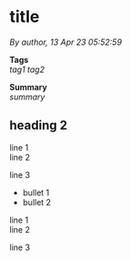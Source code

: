 ﻿# title

*By author, 13 Apr 23 05:52:59*

**Tags**  
*tag1 tag2*

**Summary**  
*summary*

## heading 2  
line 1  
line 2

line 3  
- bullet 1  
- bullet 2

line 1  
line 2

line 3

